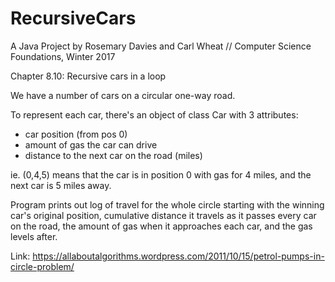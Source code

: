 # RecursiveCars
A Java Project by Rosemary Davies and Carl Wheat
//
Computer Science Foundations, Winter 2017

Chapter 8.10: Recursive cars in a loop

We have a number of cars on a circular one-way road.

To represent each car, there's an object of class Car with 3 attributes: 

* car position (from pos 0)
* amount of gas the car can drive
* distance to the next car on the road (miles)

ie. (0,4,5) means that the car is in position 0 with gas for 4 miles, and the next car is 5 miles away.

Program prints out log of travel for the whole circle starting with the winning car's original position, cumulative distance it travels as it passes every car on the road, the amount of gas when it approaches each car, and the gas levels after.


Link: https://allaboutalgorithms.wordpress.com/2011/10/15/petrol-pumps-in-circle-problem/

